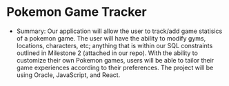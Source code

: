 # Pokemon Game Tracker 
* Summary: Our application will allow the user to track/add game statisics of a pokemon game. The user will have the ability to modify gyms, locations, characters, etc; anything that is within our SQL constraints outlined in Milestone 2 (attached in our repo).  With the ability to customize their own Pokemon games, users will be able to tailor their game experiences according to their preferences. The project will be using Oracle, JavaScript, and React. 
